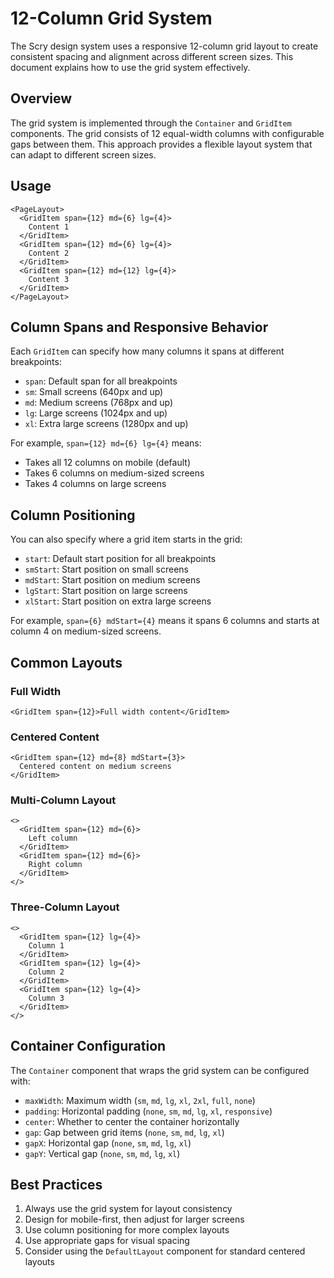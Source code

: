# 12-Column Grid System

The Scry design system uses a responsive 12-column grid layout to create consistent spacing and alignment across different screen sizes. This document explains how to use the grid system effectively.

## Overview

The grid system is implemented through the `Container` and `GridItem` components. The grid consists of 12 equal-width columns with configurable gaps between them. This approach provides a flexible layout system that can adapt to different screen sizes.

## Usage

```tsx
<PageLayout>
  <GridItem span={12} md={6} lg={4}>
    Content 1
  </GridItem>
  <GridItem span={12} md={6} lg={4}>
    Content 2
  </GridItem>
  <GridItem span={12} md={12} lg={4}>
    Content 3
  </GridItem>
</PageLayout>
```

## Column Spans and Responsive Behavior

Each `GridItem` can specify how many columns it spans at different breakpoints:

- `span`: Default span for all breakpoints
- `sm`: Small screens (640px and up)
- `md`: Medium screens (768px and up)
- `lg`: Large screens (1024px and up)
- `xl`: Extra large screens (1280px and up)

For example, `span={12} md={6} lg={4}` means:

- Takes all 12 columns on mobile (default)
- Takes 6 columns on medium-sized screens
- Takes 4 columns on large screens

## Column Positioning

You can also specify where a grid item starts in the grid:

- `start`: Default start position for all breakpoints
- `smStart`: Start position on small screens
- `mdStart`: Start position on medium screens
- `lgStart`: Start position on large screens
- `xlStart`: Start position on extra large screens

For example, `span={6} mdStart={4}` means it spans 6 columns and starts at column 4 on medium-sized screens.

## Common Layouts

### Full Width

```tsx
<GridItem span={12}>Full width content</GridItem>
```

### Centered Content

```tsx
<GridItem span={12} md={8} mdStart={3}>
  Centered content on medium screens
</GridItem>
```

### Multi-Column Layout

```tsx
<>
  <GridItem span={12} md={6}>
    Left column
  </GridItem>
  <GridItem span={12} md={6}>
    Right column
  </GridItem>
</>
```

### Three-Column Layout

```tsx
<>
  <GridItem span={12} lg={4}>
    Column 1
  </GridItem>
  <GridItem span={12} lg={4}>
    Column 2
  </GridItem>
  <GridItem span={12} lg={4}>
    Column 3
  </GridItem>
</>
```

## Container Configuration

The `Container` component that wraps the grid system can be configured with:

- `maxWidth`: Maximum width (`sm`, `md`, `lg`, `xl`, `2xl`, `full`, `none`)
- `padding`: Horizontal padding (`none`, `sm`, `md`, `lg`, `xl`, `responsive`)
- `center`: Whether to center the container horizontally
- `gap`: Gap between grid items (`none`, `sm`, `md`, `lg`, `xl`)
- `gapX`: Horizontal gap (`none`, `sm`, `md`, `lg`, `xl`)
- `gapY`: Vertical gap (`none`, `sm`, `md`, `lg`, `xl`)

## Best Practices

1. Always use the grid system for layout consistency
2. Design for mobile-first, then adjust for larger screens
3. Use column positioning for more complex layouts
4. Use appropriate gaps for visual spacing
5. Consider using the `DefaultLayout` component for standard centered layouts
